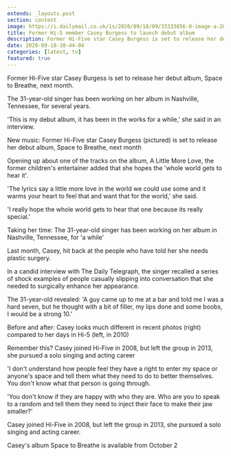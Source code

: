 ```yaml
---
extends: _layouts.post
section: content
image: https://i.dailymail.co.uk/1s/2020/09/18/09/33333856-0-image-a-20_1600418954086.jpg 
title: Former Hi-5 member Casey Burgess to launch debut album 
description: Former Hi-Five star Casey Burgess is set to release her debut album, Space to Breathe, next month.  
date: 2020-09-18-10-44-04 
categories: [latest, tv] 
featured: true 
--- 
```

Former Hi-Five star Casey Burgess is set to release her debut album, Space to Breathe, next month. 

The 31-year-old singer has been working on her album in Nashville, Tennessee, for several years. 

'This is my debut album, it has been in the works for a while,' she said in an interview. 

New music: Former Hi-Five star Casey Burgess (pictured) is set to release her debut album, Space to Breathe, next month

Opening up about one of the tracks on the album, A Little More Love, the former children's entertainer added that she hopes the 'whole world gets to hear it'. 

'The lyrics say a little more love in the world we could use some and it warms your heart to feel that and want that for the world,' she said. 

'I really hope the whole world gets to hear that one because its really special.'

Taking her time: The 31-year-old singer has been working on her album in Nashville, Tennessee, for 'a while' 

Last month, Casey, hit back at the people who have told her she needs plastic surgery.

In a candid interview with The Daily Telegraph, the singer recalled a series of shock examples of people casually slipping into conversation that she needed to surgically enhance her appearance.

The 31-year-old revealed: 'A guy came up to me at a bar and told me I was a hard seven, but he thought with a bit of filler, my lips done and some boobs, I would be a strong 10.' 

Before and after: Casey looks much different in recent photos (right) compared to her days in Hi-5 (left, in 2010)

Remember this? Casey joined Hi-Five in 2008, but left the group in 2013, she pursued a solo singing and acting career

'I don't understand how people feel they have a right to enter my space or anyone's space and tell them what they need to do to better themselves. You don't know what that person is going through.

'You don't know if they are happy with who they are. Who are you to speak to a random and tell them they need to inject their face to make their jaw smaller?'

Casey joined Hi-Five in 2008, but left the group in 2013, she pursued a solo singing and acting career. 

Casey's album Space to Breathe is available from October 2 

